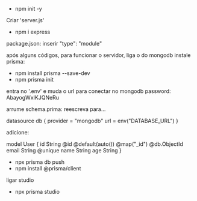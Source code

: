 - npm init -y

Criar 'server.js'

- npm i express

package.json:
    inserir "type": "module"

após alguns códigos, para funcionar o servidor, liga o do mongodb
instale prisma:
- npm install prisma --save-dev
- npm prisma init

entra no '.env' e muda o url para conectar no mongodb
password: AbayogWxIKJQNeRu

arrume schema.prima:
reescreva para...

datasource db {
  provider = "mongodb"
  url      = env("DATABASE_URL")
}

adicione:

model User {
  id    String @id @default(auto()) @map("_id") @db.ObjectId
  email String @unique
  name  String
  age   String
}

- npx prisma db push
- npm install @prisma/client

ligar studio
- npx prisma studio
